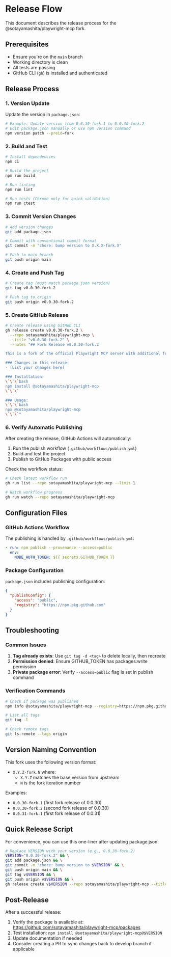 # Release Flow

This document describes the release process for the @sotayamashita/playwright-mcp fork.

## Prerequisites

- Ensure you're on the `main` branch
- Working directory is clean
- All tests are passing
- GitHub CLI (`gh`) is installed and authenticated

## Release Process

### 1. Version Update

Update the version in `package.json`:

```bash
# Example: Update version from 0.0.30-fork.1 to 0.0.30-fork.2
# Edit package.json manually or use npm version command
npm version patch --preid=fork
```

### 2. Build and Test

```bash
# Install dependencies
npm ci

# Build the project
npm run build

# Run linting
npm run lint

# Run tests (Chrome only for quick validation)
npm run ctest
```

### 3. Commit Version Changes

```bash
# Add version changes
git add package.json

# Commit with conventional commit format
git commit -m "chore: bump version to X.X.X-fork.X"

# Push to main branch
git push origin main
```

### 4. Create and Push Tag

```bash
# Create tag (must match package.json version)
git tag v0.0.30-fork.2

# Push tag to origin
git push origin v0.0.30-fork.2
```

### 5. Create GitHub Release

```bash
# Create release using GitHub CLI
gh release create v0.0.30-fork.2 \
  --repo sotayamashita/playwright-mcp \
  --title "v0.0.30-fork.2" \
  --notes "## Fork Release v0.0.30-fork.2

This is a fork of the official Playwright MCP server with additional features and fixes.

### Changes in this release:
- [List your changes here]

### Installation:
\`\`\`bash
npm install @sotayamashita/playwright-mcp
\`\`\`

### Usage:
\`\`\`bash
npx @sotayamashita/playwright-mcp
\`\`\`"
```

### 6. Verify Automatic Publishing

After creating the release, GitHub Actions will automatically:

1. Run the publish workflow (`.github/workflows/publish.yml`)
2. Build and test the project
3. Publish to GitHub Packages with public access

Check the workflow status:

```bash
# Check latest workflow run
gh run list --repo sotayamashita/playwright-mcp --limit 1

# Watch workflow progress
gh run watch --repo sotayamashita/playwright-mcp
```

## Configuration Files

### GitHub Actions Workflow

The publishing is handled by `.github/workflows/publish.yml`:

```yaml
- run: npm publish --provenance --access=public
  env:
    NODE_AUTH_TOKEN: ${{ secrets.GITHUB_TOKEN }}
```

### Package Configuration

`package.json` includes publishing configuration:

```json
{
  "publishConfig": {
    "access": "public",
    "registry": "https://npm.pkg.github.com"
  }
}
```

## Troubleshooting

### Common Issues

1. **Tag already exists**: Use `git tag -d <tag>` to delete locally, then recreate
2. **Permission denied**: Ensure GITHUB_TOKEN has packages:write permission
3. **Private package error**: Verify `--access=public` flag is set in publish command

### Verification Commands

```bash
# Check if package was published
npm info @sotayamashita/playwright-mcp --registry=https://npm.pkg.github.com

# List all tags
git tag -l

# Check remote tags
git ls-remote --tags origin
```

## Version Naming Convention

This fork uses the following version format:
- `X.Y.Z-fork.N` where:
  - `X.Y.Z` matches the base version from upstream
  - `N` is the fork iteration number

Examples:
- `0.0.30-fork.1` (first fork release of 0.0.30)
- `0.0.30-fork.2` (second fork release of 0.0.30)
- `0.0.31-fork.1` (first fork release of 0.0.31)

## Quick Release Script

For convenience, you can use this one-liner after updating package.json:

```bash
# Replace VERSION with your version (e.g., 0.0.30-fork.2)
VERSION="0.0.30-fork.2" && \
git add package.json && \
git commit -m "chore: bump version to $VERSION" && \
git push origin main && \
git tag v$VERSION && \
git push origin v$VERSION && \
gh release create v$VERSION --repo sotayamashita/playwright-mcp --title "v$VERSION" --notes "Fork release v$VERSION"
```

## Post-Release

After a successful release:

1. Verify the package is available at: https://github.com/sotayamashita/playwright-mcp/packages
2. Test installation: `npm install @sotayamashita/playwright-mcp@$VERSION`
3. Update documentation if needed
4. Consider creating a PR to sync changes back to develop branch if applicable